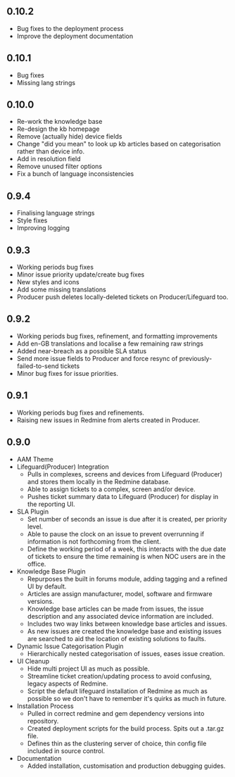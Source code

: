 
## 0.10.2

* Bug fixes to the deployment process
* Improve the deployment documentation

## 0.10.1

* Bug fixes
* Missing lang strings

## 0.10.0

* Re-work the knowledge base
 * Re-design the kb homepage
 * Remove (actually hide) device fields
 * Change "did you mean" to look up kb articles based on categorisation rather than device info.
* Add in resolution field
* Remove unused filter options
* Fix a bunch of language inconsistencies

## 0.9.4

* Finalising language strings
* Style fixes
* Improving logging

## 0.9.3

* Working periods bug fixes
* Minor issue priority update/create bug fixes
* New styles and icons
* Add some missing translations
* Producer push deletes locally-deleted tickets on Producer/Lifeguard too.

## 0.9.2

* Working periods bug fixes, refinement, and formatting improvements
* Add en-GB translations and localise a few remaining raw strings
* Added near-breach as a possible SLA status
* Send more issue fields to Producer and force resync of previously-failed-to-send tickets
* Minor bug fixes for issue priorities.
 
## 0.9.1

* Working periods bug fixes and refinements.
* Raising new issues in Redmine from alerts created in Producer.

## 0.9.0

* AAM Theme
* Lifeguard(Producer) Integration
  * Pulls in complexes, screens and devices from Lifeguard (Producer) and stores them locally in the Redmine database.
  * Able to assign tickets to a complex, screen and/or device.
  * Pushes ticket summary data to Lifeguard (Producer) for display in the reporting UI.
* SLA Plugin
  * Set number of seconds an issue is due after it is created, per priority level.
  * Able to pause the clock on an issue to prevent overrunning if information is not forthcoming from the client.
  * Define the working period of a week, this interacts with the due date of tickets to ensure the time remaining is when NOC users are in the office.
* Knowledge Base Plugin
  * Repurposes the built in forums module, adding tagging and a refined UI by default.
  * Articles are assign manufacturer, model, software and firmware versions.
  * Knowledge base articles can be made from issues, the issue description and any associated device information are included.
  * Includes two way links between knowledge base articles and issues.
  * As new issues are created the knowledge base and existing issues are searched to aid the location of existing solutions to faults.
* Dynamic Issue Categorisation Plugin
  * Hierarchically nested categorisation of issues, eases issue creation.
* UI Cleanup
  * Hide multi project UI as much as possible.
  * Streamline ticket creation/updating process to avoid confusing, legacy aspects of Redmine.
  * Script the default lifeguard installation of Redmine as much as possible so we don't have to remember it's quirks as much in future.
* Installation Process
  * Pulled in correct redmine and gem dependency versions into repository.
  * Created deployment scripts for the build process. Spits out a .tar.gz file.
  * Defines thin as the clustering server of choice, thin config file included in source control.
* Documentation
  * Added installation, customisation and production debugging guides.